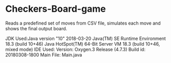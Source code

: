 # Checkers-Board-game
Reads a predefined set of moves from CSV file, simulates each move and shows the final output board.


JDK Used:Java version "10" 2018-03-20
	  Java(TM) SE Runtime Environment 18.3 (build 10+46)
         Java HotSpot(TM) 64-Bit Server VM 18.3 (build 10+46, mixed mode) 
IDE Used: Version: Oxygen.3 Release (4.7.3)
          Build id: 20180308-1800
Main File: Main.java

